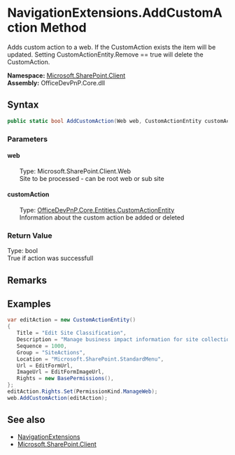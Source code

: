 # NavigationExtensions.AddCustomAction Method  
 Adds custom action to a web. If the CustomAction exists the item will be updated. Setting CustomActionEntity.Remove == true will delete the CustomAction.   

**Namespace:** [Microsoft.SharePoint.Client](Microsoft.SharePoint.Client.md)  
**Assembly:** OfficeDevPnP.Core.dll  
## Syntax
```C#
public static bool AddCustomAction(Web web, CustomActionEntity customAction)
```
### Parameters
#### web  
&emsp;&emsp;Type: Microsoft.SharePoint.Client.Web  
&emsp;&emsp;Site to be processed - can be root web or sub site  

  

#### customAction  
&emsp;&emsp;Type: [OfficeDevPnP.Core.Entities.CustomActionEntity](OfficeDevPnP.Core.Entities.CustomActionEntity.md)  
&emsp;&emsp;Information about the custom action be added or deleted  

  

### Return Value
Type: bool  
True if action was successfull  


## Remarks
  
## Examples
```C#
var editAction = new CustomActionEntity()
{
   Title = "Edit Site Classification",
   Description = "Manage business impact information for site collection or sub sites.",
   Sequence = 1000,
   Group = "SiteActions",
   Location = "Microsoft.SharePoint.StandardMenu",
   Url = EditFormUrl,
   ImageUrl = EditFormImageUrl,
   Rights = new BasePermissions(),
};
editAction.Rights.Set(PermissionKind.ManageWeb);
web.AddCustomAction(editAction);
```

## See also
- [NavigationExtensions](Microsoft.SharePoint.Client.NavigationExtensions.md) 
- [Microsoft.SharePoint.Client](Microsoft.SharePoint.Client.md) 
